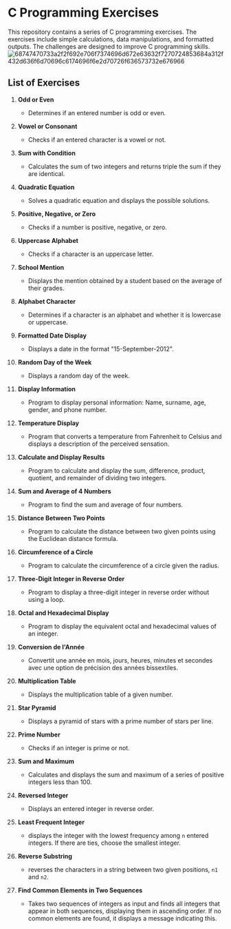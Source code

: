 # C Programming Exercises

This repository contains a series of C programming exercises. The exercises include simple calculations, data manipulations, and formatted outputs. The challenges are designed to improve C programming skills.
![68747470733a2f2f692e706f7374696d672e63632f7270724853684a312f432d636f6d70696c6174696f6e2d70726f636573732e676966](https://github.com/user-attachments/assets/4fa8c861-7c05-4b70-8137-57d821f11f14)
## List of Exercises

1. **Odd or Even**
   - Determines if an entered number is odd or even.

2. **Vowel or Consonant**
    - Checks if an entered character is a vowel or not.

3. **Sum with Condition**
    - Calculates the sum of two integers and returns triple the sum if they are identical.

4. **Quadratic Equation**
    - Solves a quadratic equation and displays the possible solutions.

5. **Positive, Negative, or Zero**
    - Checks if a number is positive, negative, or zero.

6. **Uppercase Alphabet**
    - Checks if a character is an uppercase letter.

7. **School Mention**
    - Displays the mention obtained by a student based on the average of their grades.

8. **Alphabet Character**
    - Determines if a character is an alphabet and whether it is lowercase or uppercase.

9. **Formatted Date Display**
    - Displays a date in the format "15-September-2012".

10. **Random Day of the Week**
    - Displays a random day of the week.

11. **Display Information**
    - Program to display personal information: Name, surname, age, gender, and phone number.

12. **Temperature Display**
    - Program that converts a temperature from Fahrenheit to Celsius and displays a description of the perceived sensation.

13. **Calculate and Display Results**
    - Program to calculate and display the sum, difference, product, quotient, and remainder of dividing two integers.

14. **Sum and Average of 4 Numbers**
    - Program to find the sum and average of four numbers.

15. **Distance Between Two Points**
    - Program to calculate the distance between two given points using the Euclidean distance formula.

16. **Circumference of a Circle**
    - Program to calculate the circumference of a circle given the radius.

17. **Three-Digit Integer in Reverse Order**
    - Program to display a three-digit integer in reverse order without using a loop.

18. **Octal and Hexadecimal Display**
    - Program to display the equivalent octal and hexadecimal values of an integer.

19. **Conversion de l'Année**
    - Convertit une année en mois, jours, heures, minutes et secondes avec une option de précision des années bissextiles.

20. **Multiplication Table**
    - Displays the multiplication table of a given number.

21. **Star Pyramid**
    - Displays a pyramid of stars with a prime number of stars per line.

22. **Prime Number**
    - Checks if an integer is prime or not.

23. **Sum and Maximum**
    - Calculates and displays the sum and maximum of a series of positive integers less than 100.

24. **Reversed Integer**
    - Displays an entered integer in reverse order.

25. **Least Frequent Integer**
    - displays the integer with the lowest frequency among `n` entered integers. If there are ties, choose the smallest integer.

26. **Reverse Substring**
    - reverses the characters in a string between two given positions, `n1` and `n2`.

27. **Find Common Elements in Two Sequences**
    - Takes two sequences of integers as input and finds all integers that appear in both sequences, displaying them in ascending order. If no common elements are found, it displays a message indicating this.

